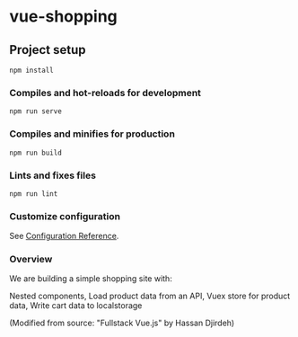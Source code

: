 # vue-shopping

## Project setup
```
npm install
```

### Compiles and hot-reloads for development
```
npm run serve
```

### Compiles and minifies for production
```
npm run build
```

### Lints and fixes files
```
npm run lint
```

### Customize configuration
See [Configuration Reference](https://cli.vuejs.org/config/).

### Overview

We are building a simple shopping site with:

Nested components,
Load product data from an API,
Vuex store for product data,
Write cart data to localstorage

(Modified from source: "Fullstack Vue.js" by Hassan Djirdeh)
